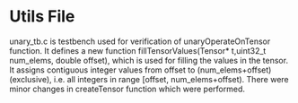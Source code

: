 # Utils File
unary_tb.c is testbench used for verification of unaryOperateOnTensor function. 
It defines a new function fillTensorValues(Tensor* t,uint32_t num_elems, double offset), which is used for filling the values in the tensor. It assigns contiguous integer values from offset to (num_elems+offset) (exclusive), i.e. all integers in range [offset, num_elems+offset). 
There were minor changes in createTensor function which were performed. 